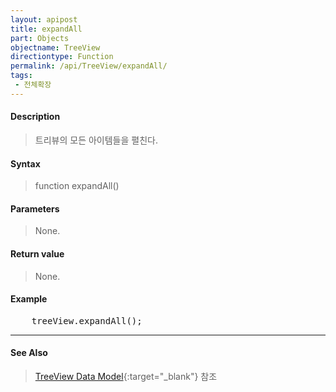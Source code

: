 ```yaml
---
layout: apipost
title: expandAll
part: Objects
objectname: TreeView
directiontype: Function
permalink: /api/TreeView/expandAll/
tags:
 - 전체확장
---
```



#### Description

> 트리뷰의 모든 아이템들을 펼친다.  

#### Syntax

> function expandAll()  

#### Parameters

> None.

#### Return value

> None.  

#### Example

<pre class="prettyprint">
    treeView.expandAll();
</pre>

---
#### See Also

> [TreeView Data Model](http://demo.realgrid.net/Demo/TreeDataModel){:target="_blank"} 참조    
